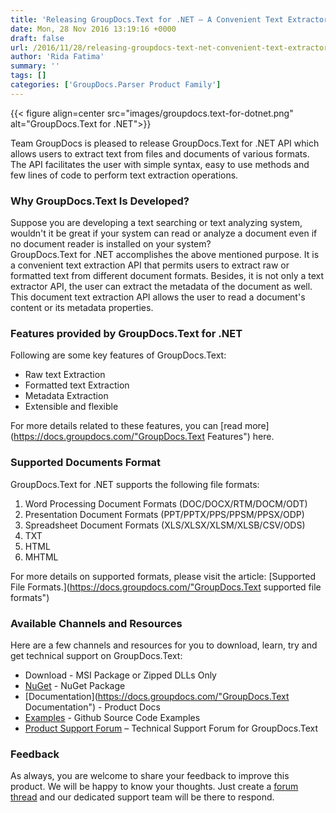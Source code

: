 ```yaml
---
title: 'Releasing GroupDocs.Text for .NET – A Convenient Text Extractor API'
date: Mon, 28 Nov 2016 13:19:16 +0000
draft: false
url: /2016/11/28/releasing-groupdocs-text-net-convenient-text-extractor-api/
author: 'Rida Fatima'
summary: ''
tags: []
categories: ['GroupDocs.Parser Product Family']
---
```




{{< figure align=center src="images/groupdocs.text-for-dotnet.png" alt="GroupDocs.Text for .NET">}}


Team GroupDocs is pleased to release GroupDocs.Text for .NET API which allows users to extract text from files and documents of various formats. The API facilitates the user with simple syntax, easy to use methods and few lines of code to perform text extraction operations.

### Why GroupDocs.Text Is Developed?

Suppose you are developing a text searching or text analyzing system, wouldn't it be great if your system can read or analyze a document even if no document reader is installed on your system?  
GroupDocs.Text for .NET accomplishes the above mentioned purpose. It is a convenient text extraction API that permits users to extract raw or formatted text from different document formats. Besides, it is not only a text extractor API, the user can extract the metadata of the document as well. This document text extraction API allows the user to read a document's content or its metadata properties.

### Features provided by GroupDocs.Text for .NET

Following are some key features of GroupDocs.Text:

*   Raw text Extraction
*   Formatted text Extraction
*   Metadata Extraction
*   Extensible and flexible

For more details related to these features, you can [read more](https://docs.groupdocs.com/"GroupDocs.Text Features") here.

### Supported Documents Format

GroupDocs.Text for .NET supports the following file formats:

1.  Word Processing Document Formats (DOC/DOCX/RTM/DOCM/ODT)
2.  Presentation Document Formats (PPT/PPTX/PPS/PPSM/PPSX/ODP)
3.  Spreadsheet Document Formats (XLS/XLSX/XLSM/XLSB/CSV/ODS)
4.  TXT
5.  HTML
6.  MHTML

For more details on supported formats, please visit the article: [Supported File Formats.](https://docs.groupdocs.com/"GroupDocs.Text supported file formats")

### Available Channels and Resources

Here are a few channels and resources for you to download, learn, try and get technical support on GroupDocs.Text:

*   Download - MSI Package or Zipped DLLs Only
*   [NuGet](https://www.nuget.org/packages/groupdocs-text-dotnet/16.11.0 "GroupDocs.Text Nuget Package") - NuGet Package
*   [Documentation](https://docs.groupdocs.com/"GroupDocs.Text Documentation") - Product Docs
*   [Examples](https://github.com/groupdocs-text/GroupDocs.Text-for-.NET "GroupDocs.Text Github repository") - Github Source Code Examples
*   [Product Support Forum](https://forum.groupdocs.com/) – Technical Support Forum for GroupDocs.Text

### Feedback

As always, you are welcome to share your feedback to improve this product. We will be happy to know your thoughts. Just create a [forum thread](https://forum.groupdocs.com/) and our dedicated support team will be there to respond.




